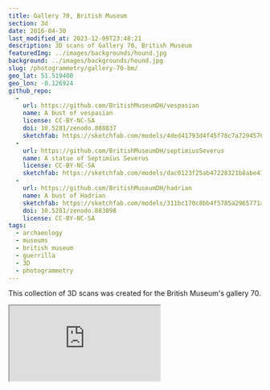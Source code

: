 ```yaml
---
title: Gallery 70, British Museum
section: 3d
date: 2016-04-30
last_modified_at: 2023-12-09T23:48:21
description: 3D scans of Gallery 70, British Museum
featuredImg: ../images/backgrounds/hound.jpg
background: ../images/backgrounds/hound.jpg
slug: /photogrammetry/gallery-70-bm/
geo_lat: 51.519400
geo_lon: -0.126924
github_repo:
  -
    url: https://github.com/BritishMuseumDH/vespasian
    name: A bust of vespasian
    license: CC-BY-NC-SA
    doi: 10.5281/zenodo.888837
    sketchfab: https://sketchfab.com/models/4ded41793d4f45f78c7a72945769cd54
  -
    url: https://github.com/BritishMuseumDH/septimiusSeverus
    name: A statue of Septimius Severus
    license: CC-BY-NC-SA
    sketchfab: https://sketchfab.com/models/dac0123f25ab47228321b8abe4129ab1
  -
    url: https://github.com/BritishMuseumDH/hadrian
    name: A bust of Hadrian
    sketchfab: https://sketchfab.com/models/311bc170c8bb4f5785a2965771a88264
    doi: 10.5281/zenodo.883098
    license: CC-BY-NC-SA
tags:
  - archaeology
  - museums
  - british museum
  - guerrilla
  - 3D
  - photogrammetry
---
```


This collection of 3D scans was created for the British Museum's gallery 70.

<div class="ratio  ratio-1x1 mb-3">
  <iframe title="A 3D model playlist from gallery 70" src="https://sketchfab.com/playlists/embed?collection=84b330dde17549cf85a1480e0d54a6de"  allow="autoplay; fullscreen; vr" mozallowfullscreen="true" webkitallowfullscreen="true"></iframe>
</div>
